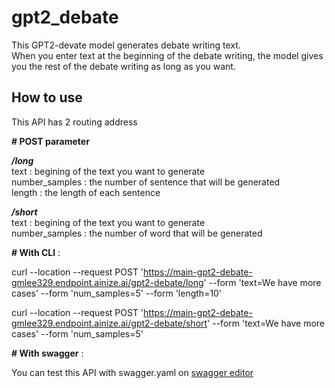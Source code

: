 # gpt2_debate

This GPT2-devate model generates debate writing text.  
When you enter text at the beginning of the debate writing, the model gives you the rest of the debate writing as long as you want.  

## How to use

This API has 2 routing address

**# POST parameter**

***/long***  
text : begining of the text you want to generate  
number_samples : the number of sentence that will be generated  
length : the length of each sentence  

***/short***  
text : begining of the text you want to generate  
number_samples : the number of word that will be generated  

**# With CLI** :  

curl --location --request POST 'https://main-gpt2-debate-gmlee329.endpoint.ainize.ai/gpt2-debate/long' --form 'text=We have more cases' --form 'num_samples=5' --form 'length=10'
  
curl --location --request POST 'https://main-gpt2-debate-gmlee329.endpoint.ainize.ai/gpt2-debate/short' --form 'text=We have more cases' --form 'num_samples=5'

**# With swagger** : 

You can test this API with swagger.yaml on [swagger editor](https://editor.swagger.io/)
